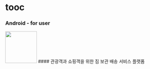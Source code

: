 # tooc 
### Android - for user
<img src="https://user-images.githubusercontent.com/33562226/51236950-c6b4f100-19b6-11e9-8628-758535bf1588.png" width="100" height="100">
#### 관광객과 쇼핑객을 위한 짐 보관 배송 서비스 플랫폼
